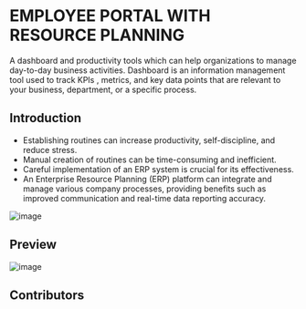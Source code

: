 # EMPLOYEE PORTAL WITH RESOURCE PLANNING
A dashboard and productivity tools which can help organizations to manage day-to-day business activities. Dashboard is an information management tool used to track KPIs , metrics, and key data points that are relevant to your business, department, or a specific process.


## Introduction
- Establishing routines can increase productivity, self-discipline, and reduce stress.
- Manual creation of routines can be time-consuming and inefficient.
- Careful implementation of an ERP system is crucial for its effectiveness.
- An Enterprise Resource Planning (ERP) platform can integrate and manage various company processes, providing benefits such as improved communication and real-time data reporting accuracy.

![image](https://user-images.githubusercontent.com/15231699/236397898-cff2e5c1-dcf6-4cee-bf80-515f8329444b.png)

## Preview
![image](https://user-images.githubusercontent.com/15231699/236398057-ff1ca4af-82ca-435a-a4ed-3e4527d5da20.png)

## Contributors
